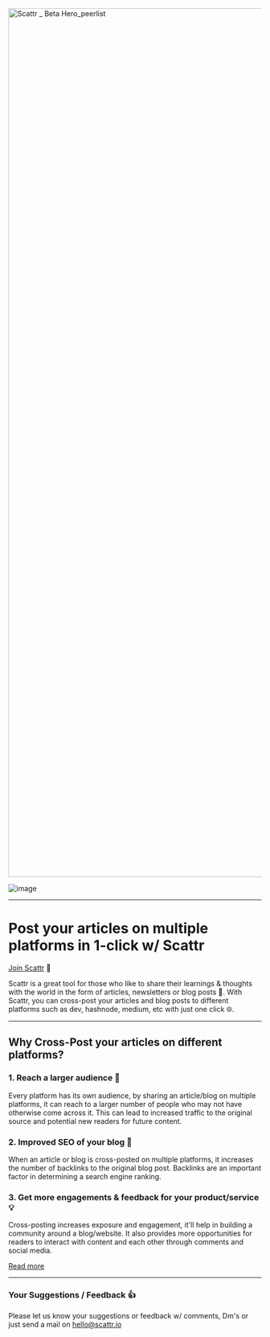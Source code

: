 
<img width="1728" alt="Scattr _ Beta Hero_peerlist" src="https://user-images.githubusercontent.com/83803180/202620787-95c935cd-d74b-49c6-8438-9452135f5e7d.png">


![image](https://img.shields.io/twitter/follow/scattrhq?label=%20%20Follow%20us%20on%20Twitter%20for%20updates.%20&style=social)

<hr>

# Post your articles on multiple platforms in 1-click w/ Scattr

[Join Scattr](https://scattr.io/?ref=github_profile) 🚀

Scattr is a great tool for those who like to share their learnings & thoughts with the world in the form of articles, newsletters or blog posts 📝. With Scattr, you can cross-post your articles and blog posts to different platforms such as dev, hashnode, medium, etc with just one click 🌐.

---
## Why Cross-Post your articles on different platforms?

### 1. Reach a larger audience 👥

Every platform has its own audience, by sharing an article/blog on multiple platforms, it can reach to a larger number of people who may not have otherwise come across it. This can lead to increased traffic to the original source and potential new readers for future content.

### 2. Improved SEO of your blog 🔼

When an article or blog is cross-posted on multiple platforms, it increases the number of backlinks to the original blog post. Backlinks are an important factor in determining a search engine ranking. 

### 3. Get more engagements & feedback for your product/service 💡

Cross-posting increases exposure and engagement, it'll help in building a community around a blog/website. It also provides more opportunities for readers to interact with content and each other through comments and social media.

[Read more](https://blog.scattr.io/why-you-should-cross-post-article)

---
### Your Suggestions / Feedback 👍

Please let us know your suggestions or feedback w/ comments, Dm's or just send a mail on hello@scattr.io 
